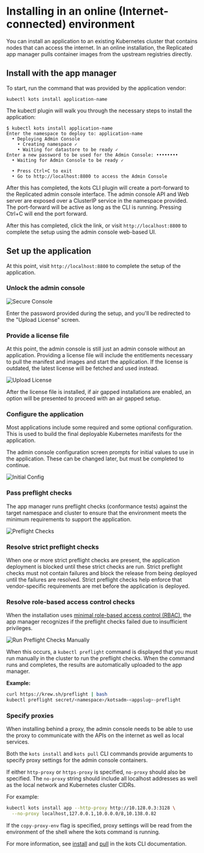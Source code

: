 # Installing in an online (Internet-connected) environment

You can install an application to an existing Kubernetes cluster that contains nodes that can access the internet.
In an online installation, the Replicated app manager pulls container images from the upstream registries directly.

## Install with the app manager

To start, run the command that was provided by the application vendor:

```shell
kubectl kots install application-name
```

The kubectl plugin will walk you through the necessary steps to install the application:

```shell
$ kubectl kots install application-name
Enter the namespace to deploy to: application-name
  • Deploying Admin Console
    • Creating namespace ✓
    • Waiting for datastore to be ready ✓
Enter a new password to be used for the Admin Console: ••••••••
  • Waiting for Admin Console to be ready ✓

  • Press Ctrl+C to exit
  • Go to http://localhost:8800 to access the Admin Console

```

After this has completed, the kots CLI plugin will create a port-forward to the Replicated admin console interface.
The admin console API and Web server are exposed over a ClusterIP service in the namespace provided.
The port-forward will be active as long as the CLI is running. Pressing Ctrl+C will end the port forward.

After this has completed, click the link, or visit `http://localhost:8800` to complete the setup using the admin console web-based UI.

## Set up the application

At this point, visit `http://localhost:8800` to complete the setup of the application.

### Unlock the admin console
![Secure Console](/images/secure-console.png)

Enter the password provided during the setup, and you'll be redirected to the "Upload License" screen.

### Provide a license file
At this point, the admin console is still just an admin console without an application.
Providing a license file will include the entitlements necessary to pull the manifest and images and start the application.
If the license is outdated, the latest license will be fetched and used instead.

![Upload License](/images/upload-license.png)

After the license file is installed, if air gapped installations are enabled, an option will be presented to proceed with an air gapped setup.

### Configure the application

Most applications include some required and some optional configuration.
This is used to build the final deployable Kubernetes manifests for the application.

The admin console configuration screen prompts for initial values to use in the application.
These can be changed later, but must be completed to continue.

![Initial Config](/images/initial-config.png)

### Pass preflight checks

The app manager runs preflight checks (conformance tests) against the target namespace and cluster to ensure that the environment meets the minimum requirements to support the application.

![Preflight Checks](/images/preflight-checks.png)

### Resolve strict preflight checks

When one or more strict preflight checks are present, the application deployment is blocked until these strict checks are run. Strict preflight checks must not contain failures and block the release from being deployed until the failures are resolved. Strict preflight checks help enforce that vendor-specific requirements are met before the application is deployed.

### Resolve role-based access control checks

When the installation uses [minimal role-based access control (RBAC)](../reference/custom-resource-application#requireminimalrbacprivileges), the app manager recognizes if the preflight checks failed due to insufficient privileges.

![Run Preflight Checks Manually](/images/manual-run-preflights.png)

When this occurs, a `kubectl preflight` command is displayed that you must run manually in the cluster to run the preflight checks. When the command runs and completes, the results are automatically uploaded to the app manager.

**Example:**

```bash
curl https://krew.sh/preflight | bash
kubectl preflight secret/<namespace>/kotsadm-<appslug>-preflight
```

### Specify proxies

When installing behind a proxy, the admin console needs to be able to use the proxy to communicate with the APIs on the internet as well as local services.

Both the `kots install` and `kots pull` CLI commands provide arguments to specify proxy settings for the admin console containers.

If either `http-proxy` or `https-proxy` is specified, `no-proxy` should also be specified. The `no-proxy` string should include all localhost addresses as well as the local network and Kubernetes cluster CIDRs.

For example:
```bash
kubectl kots install app --http-proxy http://10.128.0.3:3128 \
  --no-proxy localhost,127.0.0.1,10.0.0.0/8,10.138.0.82
```
If the `copy-proxy-env` flag is specified, proxy settings will be read from the environment of the shell where the kots command is running.

For more information, see [install](../reference/kots-cli-install) and [pull](../reference/kots-cli-pull) in the kots CLI documentation.
